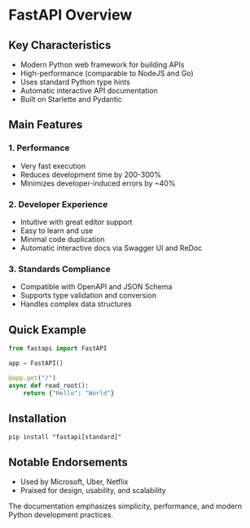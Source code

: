 # FastAPI Overview

## Key Characteristics
- Modern Python web framework for building APIs
- High-performance (comparable to NodeJS and Go)
- Uses standard Python type hints
- Automatic interactive API documentation
- Built on Starlette and Pydantic

## Main Features

### 1. Performance
- Very fast execution
- Reduces development time by 200-300%
- Minimizes developer-induced errors by ~40%

### 2. Developer Experience
- Intuitive with great editor support
- Easy to learn and use
- Minimal code duplication
- Automatic interactive docs via Swagger UI and ReDoc

### 3. Standards Compliance
- Compatible with OpenAPI and JSON Schema
- Supports type validation and conversion
- Handles complex data structures

## Quick Example
```python
from fastapi import FastAPI

app = FastAPI()

@app.get("/")
async def read_root():
    return {"Hello": "World"}
```

## Installation
```
pip install "fastapi[standard]"
```

## Notable Endorsements
- Used by Microsoft, Uber, Netflix
- Praised for design, usability, and scalability

The documentation emphasizes simplicity, performance, and modern Python development practices.